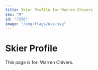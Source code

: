 ```yaml
---
title: Skier Profile for Warren Chivers
sex: "M"
id: "7256"
image: "/img/flags/usa.svg" 
---
```


# Skier Profile

This page is for: Warren Chivers.
    
